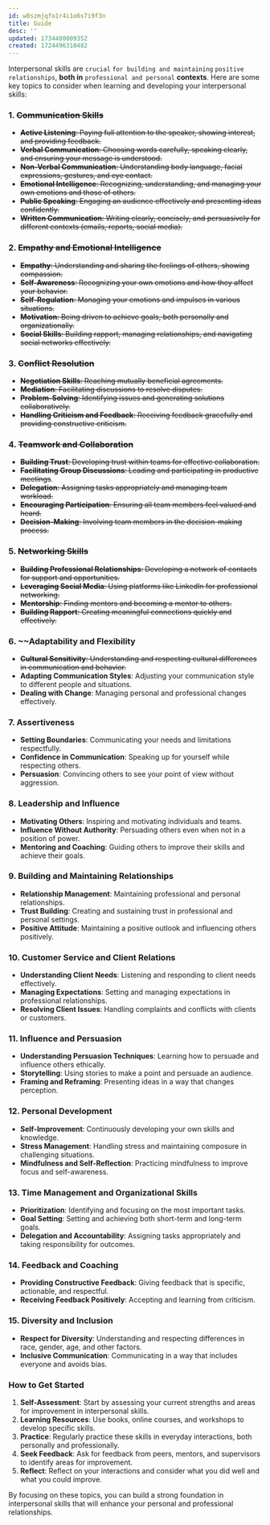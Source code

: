 ```yaml
---
id: w8szmjqfo1r4i1o6s7i9f3n
title: Guide
desc: ''
updated: 1734480009352
created: 1724496310482
---
```


Interpersonal skills are `crucial` `for building and maintaining` `positive relationships`, **both in** `professional and personal` **contexts**. Here are some key topics to consider when learning and developing your interpersonal skills:

### 1. ~~**Communication Skills**~~
   - ~~**Active Listening**: Paying full attention to the speaker, showing interest, and providing feedback.~~
   - ~~**Verbal Communication**: Choosing words carefully, speaking clearly, and ensuring your message is understood.~~
   - ~~**Non-Verbal Communication**: Understanding body language, facial expressions, gestures, and eye contact.~~
   - ~~**Emotional Intelligence**: Recognizing, understanding, and managing your own emotions and those of others.~~
   - ~~**Public Speaking**: Engaging an audience effectively and presenting ideas confidently.~~
   - ~~**Written Communication**: Writing clearly, concisely, and persuasively for different contexts (emails, reports, social media).~~

### 2. ~~**Empathy and Emotional Intelligence**~~
   - ~~**Empathy**: Understanding and sharing the feelings of others, showing compassion.~~
   - ~~**Self-Awareness**: Recognizing your own emotions and how they affect your behavior.~~
   - ~~**Self-Regulation**: Managing your emotions and impulses in various situations.~~
   - ~~**Motivation**: Being driven to achieve goals, both personally and organizationally.~~
   - ~~**Social Skills**: Building rapport, managing relationships, and navigating social networks effectively.~~

### 3. ~~**Conflict Resolution**~~
   - ~~**Negotiation Skills**: Reaching mutually beneficial agreements.~~
   - ~~**Mediation**: Facilitating discussions to resolve disputes.~~
   - ~~**Problem-Solving**: Identifying issues and generating solutions collaboratively.~~
   - ~~**Handling Criticism and Feedback**: Receiving feedback gracefully and providing constructive criticism.~~

### 4. ~~**Teamwork and Collaboration**~~
   - ~~**Building Trust**: Developing trust within teams for effective collaboration.~~
   - ~~**Facilitating Group Discussions**: Leading and participating in productive meetings~~.
   - ~~**Delegation**: Assigning tasks appropriately and managing team workload.~~
   - ~~**Encouraging Participation**: Ensuring all team members feel valued and heard.~~
   - ~~**Decision-Making**: Involving team members in the decision-making process.~~

### 5. ~~**Networking Skills**~~
   - ~~**Building Professional Relationships**: Developing a network of contacts for support and opportunities.~~
   - ~~**Leveraging Social Media**: Using platforms like LinkedIn for professional networking.~~
   - ~~**Mentorship**: Finding mentors and becoming a mentor to others.~~
   - ~~**Building Rapport**: Creating meaningful connections quickly and effectively.~~

### 6. ~~**Adaptability and Flexibility**
   - ~~**Cultural Sensitivity**: Understanding and respecting cultural differences in communication and behavior.~~
   - **Adapting Communication Styles**: Adjusting your communication style to different people and situations.
   - **Dealing with Change**: Managing personal and professional changes effectively.

### 7. **Assertiveness**
   - **Setting Boundaries**: Communicating your needs and limitations respectfully.
   - **Confidence in Communication**: Speaking up for yourself while respecting others.
   - **Persuasion**: Convincing others to see your point of view without aggression.

### 8. **Leadership and Influence**
   - **Motivating Others**: Inspiring and motivating individuals and teams.
   - **Influence Without Authority**: Persuading others even when not in a position of power.
   - **Mentoring and Coaching**: Guiding others to improve their skills and achieve their goals.

### 9. **Building and Maintaining Relationships**
   - **Relationship Management**: Maintaining professional and personal relationships.
   - **Trust Building**: Creating and sustaining trust in professional and personal settings.
   - **Positive Attitude**: Maintaining a positive outlook and influencing others positively.

### 10. **Customer Service and Client Relations**
   - **Understanding Client Needs**: Listening and responding to client needs effectively.
   - **Managing Expectations**: Setting and managing expectations in professional relationships.
   - **Resolving Client Issues**: Handling complaints and conflicts with clients or customers.

### 11. **Influence and Persuasion**
   - **Understanding Persuasion Techniques**: Learning how to persuade and influence others ethically.
   - **Storytelling**: Using stories to make a point and persuade an audience.
   - **Framing and Reframing**: Presenting ideas in a way that changes perception.

### 12. **Personal Development**
   - **Self-Improvement**: Continuously developing your own skills and knowledge.
   - **Stress Management**: Handling stress and maintaining composure in challenging situations.
   - **Mindfulness and Self-Reflection**: Practicing mindfulness to improve focus and self-awareness.

### 13. **Time Management and Organizational Skills**
   - **Prioritization**: Identifying and focusing on the most important tasks.
   - **Goal Setting**: Setting and achieving both short-term and long-term goals.
   - **Delegation and Accountability**: Assigning tasks appropriately and taking responsibility for outcomes.

### 14. **Feedback and Coaching**
   - **Providing Constructive Feedback**: Giving feedback that is specific, actionable, and respectful.
   - **Receiving Feedback Positively**: Accepting and learning from criticism.

### 15. **Diversity and Inclusion**
   - **Respect for Diversity**: Understanding and respecting differences in race, gender, age, and other factors.
   - **Inclusive Communication**: Communicating in a way that includes everyone and avoids bias.

### How to Get Started

1. **Self-Assessment**: Start by assessing your current strengths and areas for improvement in interpersonal skills.
2. **Learning Resources**: Use books, online courses, and workshops to develop specific skills.
3. **Practice**: Regularly practice these skills in everyday interactions, both personally and professionally.
4. **Seek Feedback**: Ask for feedback from peers, mentors, and supervisors to identify areas for improvement.
5. **Reflect**: Reflect on your interactions and consider what you did well and what you could improve.

By focusing on these topics, you can build a strong foundation in interpersonal skills that will enhance your personal and professional relationships.